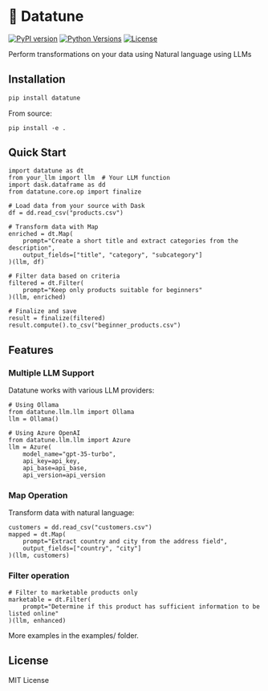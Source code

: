 # 🎵 Datatune

[![PyPI version](https://img.shields.io/pypi/v/datatune.svg)](https://pypi.org/project/datatune/)
[![Python Versions](https://img.shields.io/pypi/pyversions/datatune.svg)](https://pypi.org/project/datatune/)
[![License](https://img.shields.io/github/license/vitalops/datatune)](https://github.com/vitalops/datatune/blob/main/LICENSE)

Perform transformations on your data using Natural language using LLMs

## Installation

```bash
pip install datatune
```

From source:

```
pip install -e .
```
## Quick Start

```
import datatune as dt
from your_llm import llm  # Your LLM function
import dask.dataframe as dd
from datatune.core.op import finalize

# Load data from your source with Dask
df = dd.read_csv("products.csv")

# Transform data with Map
enriched = dt.Map(
    prompt="Create a short title and extract categories from the description",
    output_fields=["title", "category", "subcategory"]
)(llm, df)

# Filter data based on criteria
filtered = dt.Filter(
    prompt="Keep only products suitable for beginners"
)(llm, enriched)

# Finalize and save
result = finalize(filtered)
result.compute().to_csv("beginner_products.csv")
```

## Features

### Multiple LLM Support
Datatune works with various LLM providers:

```
# Using Ollama
from datatune.llm.llm import Ollama
llm = Ollama()

# Using Azure OpenAI
from datatune.llm.llm import Azure
llm = Azure(
    model_name="gpt-35-turbo",
    api_key=api_key,
    api_base=api_base,
    api_version=api_version
```

### Map Operation

Transform data with natural language:

```
customers = dd.read_csv("customers.csv")
mapped = dt.Map(
    prompt="Extract country and city from the address field",
    output_fields=["country", "city"]
)(llm, customers)
```

### Filter operation

```
# Filter to marketable products only
marketable = dt.Filter(
    prompt="Determine if this product has sufficient information to be listed online"
)(llm, enhanced)
```

More examples in the examples/ folder.

## License
MIT License
